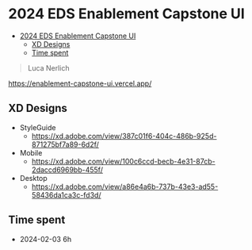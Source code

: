 # 2024 EDS Enablement Capstone UI

<!-- TOC -->

* [2024 EDS Enablement Capstone UI](#2024-eds-enablement-capstone-ui)
    * [XD Designs](#xd-designs)
    * [Time spent](#time-spent)

<!-- TOC -->

> Luca Nerlich

https://enablement-capstone-ui.vercel.app/

## XD Designs

- StyleGuide
    - https://xd.adobe.com/view/387c01f6-404c-486b-925d-871275bf7a89-6d2f/
- Mobile
    - https://xd.adobe.com/view/100c6ccd-becb-4e31-87cb-2daccd6969bb-455f/
- Desktop
    - https://xd.adobe.com/view/a86e4a6b-737b-43e3-ad55-58436da1ca3c-fd3d/

## Time spent

- 2024-02-03 6h
